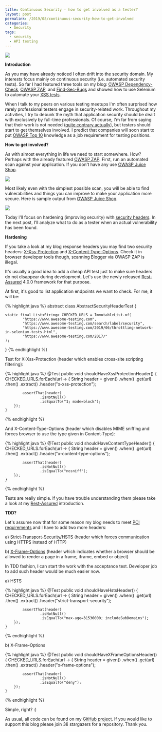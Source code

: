 ```yaml
---
title: Continuous Security - how to get involved as a tester?
layout: post
permalink: /2019/08/continuous-security-how-to-get-involved
categories:
  - Security
tags:
  - security
  - API testing 
---
```


![](/images/blog/photo-1514302240736-b1fee5985889.jpeg)

**Introduction**

As you may have already noticed I often drift into the security domain. My interests focus mainly on continuous security (i.e. automated security tests). So far I had featured three tools on my blog: [OWASP Dependency-Check](https://www.awesome-testing.com/2017/02/continuous-security-with-owasp.html), [OWASP ZAP](https://www.awesome-testing.com/2018/12/continuous-security-with-owasp-zap.html), and [Find-Sec-Bugs](https://www.awesome-testing.com/2018/11/continuous-security-with-find-sec-bugs.html) and showed how to use Selenium to automate your [XSS tests](https://www.awesome-testing.com/2017/11/automate-your-xss-tests-with-selenium.html).

When I talk to my peers on various testing meetups I'm often surprised how rarely professional testers engage in security-related work. Throughout my activities, I try to debunk the myth that application security should be dealt with exclusively by full-time professionals. Of course, I'm far from saying that their work is not needed ([quite contrary actually](https://www.awesome-testing.com/2017/03/automated-testing-vs-manual-testing.html)), but testers should start to get themselves involved. I predict that companies will soon start to put [OWASP Top 10](https://www.owasp.org/index.php/Category:OWASP_Top_Ten_Project) knowledge as a job requirement for testing positions.

**How to get involved?**

As with almost everything in life we need to start somewhere. How? Perhaps with the already featured [OWASP ZAP](https://www.awesome-testing.com/2018/12/continuous-security-with-owasp-zap.html). First, run an automated scan against your application. If you don't have any use [OWASP Juice Shop](https://www.owasp.org/index.php/OWASP_Juice_Shop_Project).

![](/images/blog/Screenshot%2B2019-08-31%2Bat%2B12.29.25.png)

Most likely even with the simplest possible scan, you will be able to find vulnerabilities and things you can improve to make your application more secure. Here is sample output from [OWASP Juice Shop](https://www.owasp.org/index.php/OWASP_Juice_Shop_Project).

![](/images/blog/Screenshot%2B2019-08-31%2Bat%2B12.45.27.png)

Today I'll focus on hardening (improving security) with [security headers](https://developer.mozilla.org/en-US/docs/Web/HTTP/Headers). In the next post, I'll analyze what to do as a tester when an actual vulnerability has been found.

**Hardening**

If you take a look at my blog response headers you may find two security headers: [X-Xss-Protection](https://developer.mozilla.org/en-US/docs/Web/HTTP/Headers/X-XSS-Protection) and [X-Content-Type-Options](https://developer.mozilla.org/en-US/docs/Web/HTTP/Headers/X-Content-Type-Options). Check it in browser developer tools though, scanning Blogger via OWASP ZAP is illegal.

It's usually a good idea to add a cheap API test just to make sure headers do not disappear during development. Let's use the newly released [Rest-Assured](https://www.awesome-testing.com/2016/07/restful-api-testing-with-rest-assured-1.html) 4.0.0 framework for that purpose.

At first, it's good to list application endpoints we want to check. For me, it will be:

{% highlight java %}
abstract class AbstractSecurityHeaderTest {

    static final List<String> CHECKED_URLS = ImmutableList.of(
            "https://www.awesome-testing.com",
            "https://www.awesome-testing.com/search/label/security",
            "https://www.awesome-testing.com/2019/06/throttling-network-in-selenium-tests.html",
            "https://www.awesome-testing.com/2017/"
    );

}
{% endhighlight %}

Test for X-Xss-Protection (header which enables cross-site scripting filtering):

{% highlight java %}
    @Test
    public void shouldHaveXssProtectionHeader() {
        CHECKED_URLS.forEach(url -> {
            String header = given()
                    .when()
                    .get(url)
                    .then()
                    .extract()
                    .header("x-xss-protection");

            assertThat(header)
                    .isNotNull()
                    .isEqualTo("1; mode=block");
        });
    }
{% endhighlight %}

And X-Content-Type-Options (header which disables MIME sniffing and forces browser to use the type given in Content-Type):

{% highlight java %}
    @Test
    public void shouldHaveContentTypeHeader() {
        CHECKED_URLS.forEach(url -> {
            String header = given()
                    .when()
                    .get(url)
                    .then()
                    .extract()
                    .header("x-content-type-options");

            assertThat(header)
                    .isNotNull()
                    .isEqualTo("nosniff");
        });
    }
{% endhighlight %}

Tests are really simple. If you have trouble understanding them please take a look at my [Rest-Assured](https://www.awesome-testing.com/2016/07/restful-api-testing-with-rest-assured-1.html) introduction.

**TDD?**

Let's assume now that for some reason my blog needs to meet [PCI requirements](https://tidalcommerce.com/learn/merchant-levels-of-pci-compliance) and I have to add two more headers:

a) [Strict-Transport-Security/HSTS](https://developer.mozilla.org/en-US/docs/Web/HTTP/Headers/Strict-Transport-Security) (header which forces communication using HTTPS instead of HTTP)

b) [X-Frame-Options](https://developer.mozilla.org/en-US/docs/Web/HTTP/Headers/X-Frame-Options) (header which indicates whether a browser should be allowed to render a page in a frame, iframe, embed or object)

In TDD fashion, I can start the work with the acceptance test. Developer job to add such header would be much easier now.

a) HSTS

{% highlight java %}
    @Test
    public void shouldHaveHstsHeader() {
        CHECKED_URLS.forEach(url -> {
            String header = given()
                    .when()
                    .get(url)
                    .then()
                    .extract()
                    .header("strict-transport-security");

            assertThat(header)
                    .isNotNull()
                    .isEqualTo("max-age=31536000; includeSubDomains");
        });
    }
{% endhighlight %}

b) X-Frame-Options

{% highlight java %}
    @Test
    public void shouldHaveXFrameOptionsHeader() {
        CHECKED_URLS.forEach(url -> {
            String header = given()
                    .when()
                    .get(url)
                    .then()
                    .extract()
                    .header("x-frame-options");

            assertThat(header)
                    .isNotNull()
                    .isEqualTo("deny");
        });
    }
{% endhighlight %}

Simple, right? :)

As usual, all code can be found on my [GitHub project](https://github.com/slawekradzyminski/AwesomeTesting/commit/020d6e6de756beb21510ef91659b4b0d6e679ecf). If you would like to support this blog please join 38 stargazers for a repository. Thank you.
